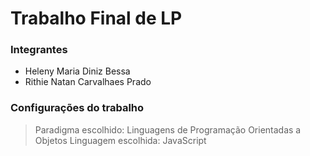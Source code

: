 # Trabalho Final de LP

### Integrantes

- Heleny Maria Diniz Bessa
- Rithie Natan Carvalhaes Prado

### Configurações do trabalho

> Paradigma escolhido: Linguagens de Programação Orientadas a Objetos
> Linguagem escolhida: JavaScript